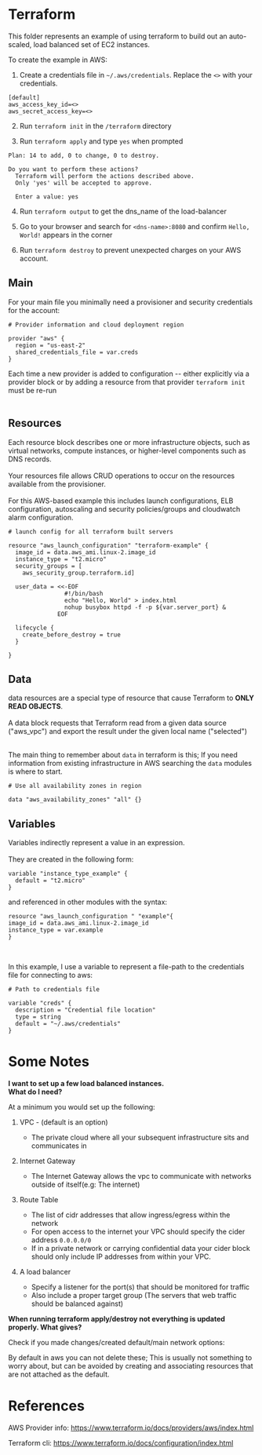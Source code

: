 # Terraform

This folder represents an example of using terraform to build out 
an auto-scaled, load balanced set of EC2 instances.<br> 

To create the example in AWS: 

1. Create a credentials file in `~/.aws/credentials`. Replace the `<>` with your credentials. 
```shell script
[default]
aws_access_key_id=<>
aws_secret_access_key=<>
``` 

2. Run `terraform init` in the `/terraform` directory

3. Run `terraform apply` and type `yes` when prompted

```
Plan: 14 to add, 0 to change, 0 to destroy.

Do you want to perform these actions?
  Terraform will perform the actions described above.
  Only 'yes' will be accepted to approve.

  Enter a value: yes
```

4. Run `terraform output` to get the dns_name of the load-balancer

5. Go to your browser and search for `<dns-name>:8080` and confirm `Hello, World!` appears in the corner

6. Run `terraform destroy` to prevent unexpected charges on your AWS account.

## Main

For your main file you minimally need a provisioner and security credentials for the account:
```hcl-terraform
# Provider information and cloud deployment region

provider "aws" {
  region = "us-east-2"
  shared_credentials_file = var.creds
}
```
Each time a new provider is added to configuration -- either explicitly via a provider block 
or by adding a resource from that provider `terraform init` must be re-run<br><br>


## Resources
Each resource block describes one or more infrastructure objects, such as virtual networks, compute instances, or higher-level components such as DNS records. <br><br>
Your resources file allows CRUD operations to occur on the resources available from the provisioner.<br><br>
For this AWS-based example this includes launch configurations, ELB configuration, autoscaling and security policies/groups and cloudwatch alarm configuration. 
```hcl-terraform
# launch config for all terraform built servers

resource "aws_launch_configuration" "terraform-example" {
  image_id = data.aws_ami.linux-2.image_id
  instance_type = "t2.micro"
  security_groups = [
    aws_security_group.terraform.id]

  user_data = <<-EOF
                #!/bin/bash
                echo "Hello, World" > index.html
                nohup busybox httpd -f -p ${var.server_port} &
              EOF

  lifecycle {
    create_before_destroy = true
  }

}
```

## Data
data resources are a special type of resource that cause Terraform to **ONLY READ OBJECTS**.<br>  
A data block requests that Terraform read from a given data source ("aws_vpc") and export the result under the given local name ("selected")
<br><br>

The main thing to remember about `data` in terraform is this; If you need information from existing infrastructure in 
AWS searching the `data` modules is where to start.  
```hcl-terraform
# Use all availability zones in region

data "aws_availability_zones" "all" {}

```

## Variables
Variables indirectly represent a value in an expression.
<br><br>They are created in the following form:
```hcl-terraform
variable "instance_type_example" {
  default = "t2.micro"
}
```

and referenced in other modules with the syntax: 

```hcl-terraform
resource "aws_launch_configuration " "example"{
image_id = data.aws_ami.linux-2.image_id
instance_type = var.example
}
```
<br>

In this example, I use a variable to represent a file-path to the credentials file for 
connecting to aws:

```hcl-terraform
# Path to credentials file

variable "creds" {
  description = "Credential file location"
  type = string
  default = "~/.aws/credentials"
}
```

# Some Notes
**I want to set up a few load balanced instances. <br> What do I need?**

At a minimum you would set up the following:
1. VPC - (default is an option)
    - The private cloud where all your subsequent infrastructure sits and communicates in
    
2. Internet Gateway
    - The Internet Gateway allows the vpc to communicate with networks outside of itself(e.g: The internet)<br>
    
3. Route Table
    - The list of cidr addresses that allow ingress/egress within the network
    - For open access to the internet your VPC should specify the cider address `0.0.0.0/0`
    - If in a private network or carrying confidential data your cider block 
    should only include IP addresses from within your VPC. 
    
4. A load balancer 
    - Specify a listener for the port(s) that should be monitored for traffic
    - Also include a proper target group (The servers that web traffic should be balanced against)
     

**When running terraform apply/destroy not everything is updated properly. What gives?**
  
Check if you made changes/created default/main network options:  

By default in aws you can not delete these; This is usually not something to worry about, 
but can be avoided by creating and associating resources that are not attached as the default.
    
    
# References

AWS Provider info: https://www.terraform.io/docs/providers/aws/index.html

Terraform cli: https://www.terraform.io/docs/configuration/index.html